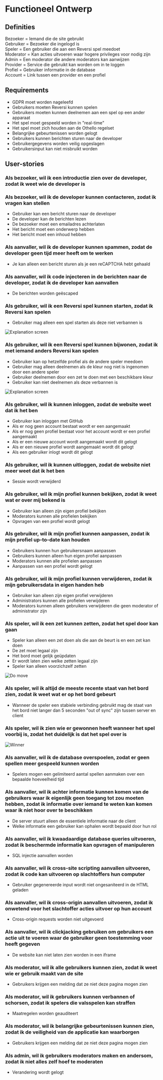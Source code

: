 # Functioneel Ontwerp

## Definities
Bezoeker = Iemand die de site gebruikt  
Gebruiker = Bezoeker die ingelogd is  
Speler = Een gebruiker die aan een Reversi spel meedoet  
Moderator = Kan acties uitvoeren waar hogere privileges voor nodig zijn  
Admin = Een moderator die andere moderators kan aanwijzen  
Provider = Service die gebruikt kan worden om in te loggen  
Profiel = Gebruiker informatie in de database  
Account = Link tussen een provider en een profiel  

## Requirements
- GDPR moet worden nageleefd
- Gebruikers moeten Reversi kunnen spelen
- Gebruikers moeten kunnen deelnemen aan een spel op een ander apparaat
- Het spel moet gespeeld worden in "real-time"
- Het spel moet zich houden aan de Othello regelset
- Belangrijke gebeurtenissen worden gelogt
- Gebruikers kunnen berichten sturen naar de developer
- Gebruikergegevens worden veilig opgeslagen
- Gebruikersinput kan niet misbruikt worden

## User-stories

### Als bezoeker, wil ik een introductie zien over de developer, zodat ik weet wie de developer is

### Als bezoeker, wil ik de developer kunnen contacteren, zodat ik vragen kan stellen
- Gebruiker kan een bericht sturen naar de developer
- De developer kan de berichten lezen
- De bezoeker moet een emailadres achterlaten
- Het bericht moet een onderwerp hebben
- Het bericht moet een inhoud hebben

### Als aanvaller, wil ik de developer kunnen spammen, zodat de developer geen tijd meer heeft om te werken
- Je kan alleen een bericht sturen als je een reCAPTCHA hebt gehaald

### Als aanvaller, wil ik code injecteren in de berichten naar de developer, zodat ik de developer kan aanvallen
- De berichten worden geëscaped

### Als gebruiker, wil ik een Reversi spel kunnen starten, zodat ik Reversi kan spelen

- Gebruiker mag alleen een spel starten als deze niet verbannen is

![Explanation screen](./images/Explanation_Screen.png)

### Als gebruiker, wil ik een Reversi spel kunnen bijwonen, zodat ik met iemand anders Reversi kan spelen

- Gebruiker kan op hetzelfde profiel als de andere speler meedoen
- Gebruiker mag alleen deelnemen als de kleur nog niet is ingenomen door een andere speler
- Gebruiker deelnemen door een zet te doen met een beschikbare kleur
- Gebruiker kan niet deelnemen als deze verbannen is

![Explanation screen](./images/Game_screen.png)

### Als gebruiker, wil ik kunnen inloggen, zodat de website weet dat ik het ben
- Gebruiker kan inloggen met GitHub
- Als er nog geen account bestaat wordt er een aangemaakt
- Als er nog geen profiel bestaat voor het account wordt er een profiel aangemaakt
- Als er een nieuwe account wordt aangemaakt wordt dit gelogt
- Als er een nieuwe profiel wordt aangemaakt wordt dit gelogt
- Als een gebruiker inlogt wordt dit gelogt

### Als gebruiker, wil ik kunnen uitloggen, zodat de website niet meer weet dat ik het ben
- Sessie wordt verwijderd

### Als gebruiker, wil ik mijn profiel kunnen bekijken, zodat ik weet wat er over mij bekend is
- Gebruiker kan alleen zijn eigen profiel bekijken
- Moderators kunnen alle profielen bekijken
- Opvragen van een profiel wordt gelogt

### Als gebruiker, wil ik mijn profiel kunnen aanpassen, zodat ik mijn profiel up-to-date kan houden
- Gebruikers kunnen hun gebruikersnaam aanpassen
- Gebruikers kunnen alleen hun eigen profiel aanpassen
- Moderators kunnen alle profielen aanpassen
- Aanpassen van een profiel wordt gelogt

### Als gebruiker, wil ik mijn profiel kunnen verwijderen, zodat ik mijn gebruikersdata in eigen handen heb
- Gebruiker kan alleen zijn eigen profiel verwijderen
- Administrators kunnen alle profielen verwijderen
- Moderators kunnen alleen gebruikers verwijderen die geen moderator of administrator zijn

### Als speler, wil ik een zet kunnen zetten, zodat het spel door kan gaan

- Speler kan alleen een zet doen als die aan de beurt is en een zet kan doen
- De zet moet legaal zijn
- Het bord moet gelijk geüpdaten
- Er wordt laten zien welke zetten legaal zijn
- Speler kan alleen voorzichzelf zetten

![Do move](./images/Do_move.png)

### Als speler, wil ik altijd de meeste recente staat van het bord zien, zodat ik weet wat er op het bord gebeurt

- Wanneer de speler een stabiele verbinding gebruikt mag de staat van het bord niet langer dan 5 seconden "out of sync" zijn tussen server en client

### Als speler, wil ik zien wie er gewonnen heeft wanneer het spel voorbij is, zodat het duidelijk is dat het spel over is

![Winner](./images/Winner.png)

### Als aanvaller, wil ik de database overspoelen, zodat er geen spellen meer gespeeld kunnen worden

- Spelers mogen een gelimiteerd aantal spellen aanmaken over een bepaalde hoeveelheid tijd

### Als aanvaller, wil ik achter informatie kunnen komen van de gebruikers waar ik eigenlijk geen toegang tot zou moeten hebben, zodat ik informatie over iemand te weten kan komen waar ik niet hoor over te beschikken

- De server stuurt alleen de essentiele informatie naar de client
- Welke informatie een gebruiker kan ophalen wordt bepaald door hun rol

### Als aanvaller, wil ik kwaadaardige database queries uitvoeren, zodat ik beschermde informatie kan opvragen of manipuleren
- SQL injectie aanvallen worden 

### Als aanvaller, wil ik cross-site scripting aanvallen uitvoeren, zodat ik code kan uitvoeren op slachtoffers hun computer
- Gebruiker gegenereerde input wordt niet ongesaniteerd in de HTML geladen

### Als aanvaller, wil ik cross-origin aanvallen uitvoeren, zodat ik onwetend voor het slachtoffer acties uitvoer op hun account
- Cross-origin requests worden niet uitgevoerd

### Als aanvaller, wil ik clickjacking gebruiken om gebruikers een actie uit te voeren waar de gebruiker geen toestemming voor heeft gegeven

- De website kan niet laten zien worden in een iframe

### Als moderator, wil ik alle gebruikers kunnen zien, zodat ik weet wie er gebruik maakt van de site

- Gebruikers krijgen een melding dat ze niet deze pagina mogen zien

### Als moderator, wil ik gebruikers kunnen verbannen of schorsen, zodat ik spelers die valsspelen kan straffen

- Maatregelen worden geauditeert

### Als moderator, wil ik belangrijke gebeurtenissen kunnen zien, zodat ik de veiligheid van de applicatie kan waarborgen

- Gebruikers krijgen een melding dat ze niet deze pagina mogen zien

### Als admin, wil ik gebruikers moderators maken en andersom, zodat ik niet alles zelf hoef te moderaten
- Verandering wordt gelogt
